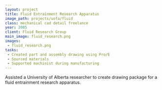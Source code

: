 ```yaml
---
layout: project
title: Fluid Entrainment Research Apparatus
image_path: projects/uofa/fluid
class: mechanical cad detail freelance
year: 2005
client: Fluid Research Group
main_image: fluid_research.png
images:
 - fluid_research.png
tasks:
 - Created part and assembly drawing using Pro/E
 - Sourced materials
 - Supported machinist during manufacturing
---
```


Assisted a University of Alberta researcher to create drawing package for a fluid entrainment research apparatus.

